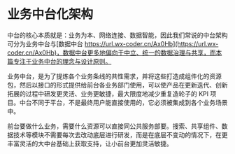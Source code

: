 # 业务中台化架构

中台的核心本质就是：业务为本、网络连接、数据智能，因此我们常说的中台架构可分为业务中台与[数据中台 https://url.wx-coder.cn/Ax0Hb](https://url.wx-coder.cn/Ax0Hb)，数据中台更多地偏向于中立、统一的数据治理与共享，而本篇专注于业务中台的理念与设计原则。

业务中台，是为了提炼各个业务条线的共性需求，并将这些打造成组件化的资源包，然后以接口的形式提供给前台各业务部门使用，可以使产品在更新迭代、创新拓展的过程中研发更灵活、业务更敏捷，最大限度地减少重复造轮子的 KPI 项目。中台不同于平台，不是最终用户能直接使用的，它必须被集成到各个业务场景中。

前台要做什么业务，需要什么资源可以直接同公共服务部要。搜索、共享组件、数据技术等模块不需要每次去改动底层进行研发，而是在底层不变动的情况下，在更丰富灵活的大中台基础上获取支持，让小前台更加灵活敏捷。
